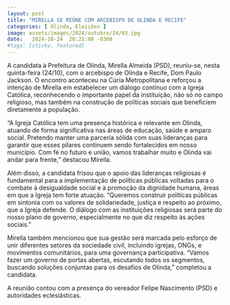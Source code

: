 ```yaml
---
layout: post
title: "MIRELLA SE REÚNE COM ARCEBISPO DE OLINDA E RECIFE"
categories: [ Olinda, Eleições ]
image: assets/images/2024/outubro/24/03.jpg
date:   2024-10-24  20:21:00 -0300
#tags: [sticky, featured]
---
```

A candidata à Prefeitura de Olinda, Mirella Almeida (PSD), reuniu-se, nesta quinta-feira (24/10), com o arcebispo de Olinda e Recife, Dom Paulo Jackson. O encontro aconteceu na Cúria Metropolitana e reforçou a intenção de Mirella em estabelecer um diálogo contínuo com a Igreja Católica, reconhecendo o importante papel da instituição, não só no campo religioso, mas também na construção de políticas sociais que beneficiem diretamente a população.

“A Igreja Católica tem uma presença histórica e relevante em Olinda, atuando de forma significativa nas áreas de educação, saúde e amparo social. Pretendo manter uma parceria sólida com suas lideranças para garantir que esses pilares continuem sendo fortalecidos em nosso município. Com fé no futuro e união, vamos trabalhar muito e Olinda vai andar para frente,” destacou Mirella.

Além disso, a candidata frisou que o apoio das lideranças religiosas é fundamental para a implementação de políticas públicas voltadas para o combate à desigualdade social e à promoção da dignidade humana, áreas em que a Igreja tem forte atuação. “Queremos construir políticas públicas em sintonia com os valores de solidariedade, justiça e respeito ao próximo, que a Igreja defende. O diálogo com as instituições religiosas será parte do nosso plano de governo, especialmente no que diz respeito às ações sociais.”

Mirella também mencionou que sua gestão será marcada pelo esforço de unir diferentes setores da sociedade civil, incluindo igrejas, ONGs, e movimentos comunitários, para uma governança participativa. “Vamos fazer um governo de portas abertas, escutando todos os segmentos, buscando soluções conjuntas para os desafios de Olinda,” completou a candidata.

A reunião contou com a presença do vereador Felipe Nascimento (PSD) e autoridades eclesiásticas.